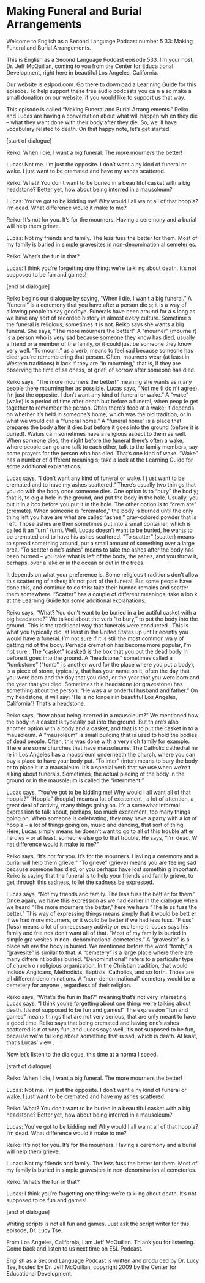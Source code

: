 # Making Funeral and Burial Arrangements

Welcome to English as a Second Language Podcast number 5 33: Making Funeral and Burial Arrangements. 

This is English as a Second Language Podcast episode 533.  I’m your host, Dr. Jeff McQuillan, coming to you from the Center for Educa tional Development, right here in beautiful Los Angeles, California. 

Our website is eslpod.com.  Go there to download a Lear ning Guide for this episode.  To help support these free audio podcasts you ca n also make a small donation on our website, if you would like to support  us that way. 

This episode is called “Making Funeral and Burial Arrang ements.”  Reiko and Lucas are having a conversation about what will happen wh en they die – what they want done with their body after they die.  So, we ’ll have vocabulary related to death.  On that happy note, let’s get started! 

[start of dialogue] 

Reiko:  When I die, I want a big funeral.  The more mourners the better! 

Lucas:  Not me.  I’m just the opposite.  I don’t want a ny kind of funeral or wake.  I just want to be cremated and have my ashes scattered. 

Reiko:  What?  You don’t want to be buried in a beau tiful casket with a big headstone?  Better yet, how about being interred in a  mausoleum? 

Lucas:  You’ve got to be kidding me!  Why would I all wa nt all of that hoopla?  I’m dead.  What difference would it make to me? 

Reiko:  It’s not for you.  It’s for the mourners.  Having  a ceremony and a burial will help them grieve. 

Lucas:  Not my friends and family.  The less fuss the better  for them.  Most of my family is buried in simple gravesites in non-denomination al cemeteries. 

Reiko:  What’s the fun in that? 

Lucas:  I think you’re forgetting one thing: we’re talki ng about death.  It’s not supposed to be fun and games! 

 [end of dialogue] 

Reiko begins our dialogue by saying, “When I die, I wan t a big funeral.”  A “funeral” is a ceremony that you have after a person die s; it is a way of allowing people to say goodbye.  Funerals have been around for a s long as we have any sort of recorded history in almost every culture.  Sometime s the funeral is religious; sometimes it is not.  Reiko says she wants a big funeral.  She says, “The more mourners the better!”  A “mourner” (mourne r) is a person who is very sad because someone they know has died, usually a friend or  a member of the family, or it could just be someone they know very well.  “To mourn,” as a verb, means to feel sad because someone has died; you’re rememb ering that person. Often, mourners wear (at least in Western traditions) b lack if they are “in mourning,” that is, if they are observing the time of sa dness, of grief, of sorrow after someone has died.   

Reiko says, “The more mourners the better!” meaning she wants as many people there mourning her as possible.  Lucas says, “Not me (I do n’t agree).  I’m just the opposite.  I don’t want any kind of funeral or wake.”  A “wake” (wake) is a period of time after death but before a funeral, when peop le get together to remember the person.  Often there’s food at a wake; it depends on whether it’s held in someone’s home, which was the old tradition, or in what  we would call a “funeral home.”  A “funeral home” is a place that prepares the body after it dies but before it goes into the ground (before it is buried).  Wakes ca n sometimes have a religious aspect to them as well.  When someone dies, the  night before the funeral there’s often a wake, where people can go and talk to each other, talk to the family members, say some prayers for the person who has died.  That’s one kind of wake.  “Wake” has a number of different meaning s; take a look at the Learning Guide for some additional explanations. 

Lucas says, “I don’t want any kind of funeral or wake.  I j ust want to be cremated and to have my ashes scattered.”  There’s usually two thin gs that you do with the body once someone dies.  One option is to “bury” the bod y; that is, to dig a hole in the ground, and put the body in the hole.  Usually,  you put it in a box before you put it in the hole.  The other option is to “crem ate” (cremate).  When someone is “cremated,” the body is burned until the only thing left you have are what are called “ashes,” gray-colored powder that is l eft.  Those ashes are then sometimes put into a small container, which is called it an “urn” (urn).  Well, Lucas doesn’t want to be buried, he wants to be cremated  and to have his ashes scattered.  “To scatter” (scatter) means to spread something  around, put a small amount of something over a large area.  “To scatter o ne’s ashes” means to take the ashes after the body has been burned – you take what  is left of the body, the ashes, and you throw it, perhaps, over a lake or in the ocean or out in the trees.   

 It depends on what your preference is.  Some religious t raditions don’t allow this scattering of ashes; it’s not part of the funeral.  But some people have done this, and continue to do this: take their burned remains and  scatter them somewhere. “Scatter” has a couple of different meanings; take a loo k at the Learning Guide for some additional explanations. 

Reiko says, “What?  You don’t want to be buried in a be autiful casket with a big headstone?”  We talked about the verb “to bury,” to put  the body into the ground. This is the traditional way that funerals were conducted .  This is what you typically did, at least in the United States up until r ecently you would have a funeral.  I’m not sure if it is still the most common wa y of getting rid of the body. Perhaps cremation has become more popular, I’m not sure .  The “casket” (casket) is the box that you put the dead body in before it goes into the ground. A “headstone,” sometimes called a “tombstone” (“tomb” i s another word for the place where you put a body), is a piece of stone, typicall y, that has your name on it, often the day that you were born and the day that you died, or the year that you were born and the year that you died.  Sometimes th e headstone (or gravestone) has something about the person: “He was a w onderful husband and father.”  On my headstone, it will say: “He is no longe r in beautiful Los Angeles, California”!  That’s a headstone.   

Reiko says, “how about being interred in a mausoleum?”  We mentioned how the body in a casket is typically put into the ground.  But th ere’s also another option with a body and a casket, and that is to put the casket in to a mausoleum.  A “mausoleum” is small building that is used to hold the bodies of dead people. Often, this was done with a very rich family for example.   There are some churches that have mausoleums.  The Catholic cathedral he re in Los Angeles has a mausoleum underneath the church, where you can buy a place to have your body put.  “To inter” (inter) means to bury the body or to place it in a mausoleum.  It’s a special verb that we use when we’re t alking about funerals. Sometimes, the actual placing of the body in the ground  or in the mausoleum is called the “internment.” 

Lucas says, “You’ve got to be kidding me!  Why would I all want all of that hoopla?”  “Hoopla” (hoopla) means a lot of excitement , a lot of attention, a great deal of activity, many things going on.  It’s a somewhat informal expression to talk about, perhaps, too much excitement, too many things going on.  When someone is celebrating, they may have a party with a lot of hoopla – a lot of things going on, music and dancing, that sort of thing.  Here, Lucas simply means he doesn’t want to go to all of this trouble aft er he dies – or at least, someone else go to that trouble.  He says, “I’m dead.  W hat difference would it make to me?”  

 Reiko says, “It’s not for you.  It’s for the mourners.  Havi ng a ceremony and a burial will help them grieve.”  “To grieve” (grieve) means you are feeling sad because someone has died, or you perhaps have lost somethin g important. Reiko is saying that the funeral is to help your friends and family grieve, to get through this sadness, to let the sadness be expressed. 

Lucas says, “Not my friends and family.  The less fuss the bett er for them.”  Once again, we have this expression as we had earlier in the dialogue when we heard “The more mourners the better,” here we have “The le ss fuss the better.”  This way of expressing things means simply that it would be bett er if we had more mourners, or it would be better if we had less fuss.  “F uss” (fuss) means a lot of unnecessary activity or excitement.  Lucas says his family and frie nds don’t want all of that.  “Most of my family is buried in simple gra vesites in non- denominational cemeteries.”  A “gravesite” is a place wh ere the body is buried. We mentioned before the word “tomb,” a “gravesite” is similar to that.  A “cemetery” is a large place where there are many differe nt bodies buried. “Denominational” refers to a particular type of church o r religious organization.  In the Christian tradition, that would include Anglicans, Methodists, Baptists, Catholics, and so forth.  Those are all different deno minations.  A “non- denominational” cemetery would be a cemetery for anyone , regardless of their religion. 

Reiko says, “What’s the fun in that?” meaning that’s not very interesting.  Lucas says, “I think you’re forgetting about one thing: we’re  talking about death.  It’s not supposed to be fun and games!”  The expression “fun and  games” means things that are not very serious, that are only meant to have a good time.  Reiko says that being cremated and having one’s ashes scattered is n ot very fun, and Lucas says well, it’s not supposed to be fun, because we’re tal king about something that is sad, which is death.  At least, that’s Lucas’ view . 

Now let’s listen to the dialogue, this time at a norma l speed. 

[start of dialogue] 

Reiko:  When I die, I want a big funeral.  The more mourners the better! 

Lucas:  Not me.  I’m just the opposite.  I don’t want a ny kind of funeral or wake.  I just want to be cremated and have my ashes scattered. 

Reiko:  What?  You don’t want to be buried in a beau tiful casket with a big headstone?  Better yet, how about being interred in a  mausoleum?  

 Lucas:  You’ve got to be kidding me!  Why would I all wa nt all of that hoopla?  I’m dead.  What difference would it make to me? 

Reiko:  It’s not for you.  It’s for the mourners.  Having  a ceremony and a burial will help them grieve. 

Lucas:  Not my friends and family.  The less fuss the better  for them.  Most of my family is buried in simple gravesites in non-denomination al cemeteries. 

Reiko:  What’s the fun in that? 

Lucas:  I think you’re forgetting one thing: we’re talki ng about death.  It’s not supposed to be fun and games! 

[end of dialogue] 

Writing scripts is not all fun and games.  Just ask the script writer for this episode, Dr. Lucy Tse.   

From Los Angeles, California, I am Jeff McQuillan.  Th ank you for listening. Come back and listen to us next time on ESL Podcast. 

English as a Second Language Podcast is written and produ ced by Dr. Lucy Tse, hosted by Dr. Jeff McQuillan, copyright 2009 by the Center  for Educational Development.

